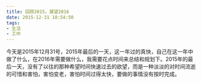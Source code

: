 ```yaml
---
title: 回顾2015，展望2016
date: 2015-12-31 18:54:50
tags:
- 生活
- 工作
---
```


今天是2015年12月31号，2015年最后的一天，这一年过的真快，自己在这一年中做了什么，在2016年需要做什么，我需要花点时间来总结和规划下。2015年的最后一天，没有了以往的那种希望时间快速过去的欲望，而是一种淡淡的对时间流逝的可惜和害怕，害怕变老，害怕时间过得太快，要做的事情没有按时完成。

<!-- more -->